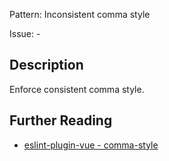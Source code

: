 Pattern: Inconsistent comma style

Issue: -

## Description

Enforce consistent comma style.

## Further Reading

* [eslint-plugin-vue - comma-style](https://eslint.vuejs.org/rules/comma-style.html)
